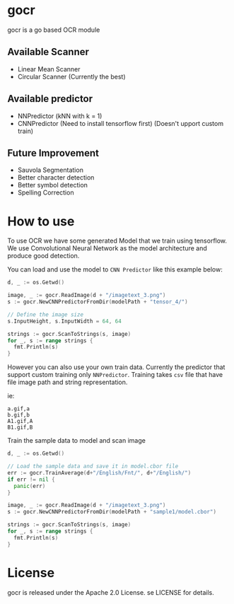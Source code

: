 # gocr
gocr is a go based OCR module

## Available Scanner
* Linear Mean Scanner
* Circular Scanner (Currently the best)

## Available predictor
* NNPredictor (kNN with k = 1)
* CNNPredictor (Need to install tensorflow first) (Doesn't upport custom train)

## Future Improvement
* Sauvola Segmentation
* Better character detection
* Better symbol detection
* Spelling Correction

# How to use

To use OCR we have some generated Model that we train using tensorflow. We use Convolutional Neural Network as the model architecture and produce good detection.

You can load and use the model to `CNN Predictor` like this example below:

```go
d, _ := os.Getwd()

image, _ := gocr.ReadImage(d + "/imagetext_3.png")
s := gocr.NewCNNPredictorFromDir(modelPath + "tensor_4/")

// Define the image size
s.InputHeight, s.InputWidth = 64, 64

strings := gocr.ScanToStrings(s, image)
for _, s := range strings {
  fmt.Println(s)
}
```

However you can also use your own train data. Currently the predictor that support custom training only `NNPredictor`. Training takes `csv` file that have file image path and string representation.

ie:
```
a.gif,a
b.gif,b
A1.gif,A
B1.gif,B
```

Train the sample data to model and scan image
```go
d, _ := os.Getwd()

// Load the sample data and save it in model.cbor file
err := gocr.TrainAverage(d+"/English/Fnt/", d+"/English/")
if err != nil {
  panic(err)
}

image, _ := gocr.ReadImage(d + "/imagetext_3.png")
s := gocr.NewCNNPredictorFromDir(modelPath + "sample1/model.cbor")

strings := gocr.ScanToStrings(s, image)
for _, s := range strings {
  fmt.Println(s)
}

```

# License
gocr is released under the Apache 2.0 License. se LICENSE for details.
